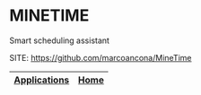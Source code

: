# MINETIME
 
 Smart scheduling assistant
 
 SITE: https://github.com/marcoancona/MineTime

 | [Applications](https://portable-linux-apps.github.io/apps.html) | [Home](https://portable-linux-apps.github.io)
 | --- | --- |

